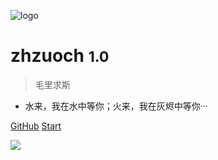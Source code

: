 <!-- 封面 -->
![logo](logo.jpg ':size=200x200')

# zhzuoch <small>1.0</small>

> 毛里求斯

- 水来，我在水中等你；火来，我在灰烬中等你···

[GitHub](https://www.baidu.com/)
[Start](README)

![](bgImage.jpg)